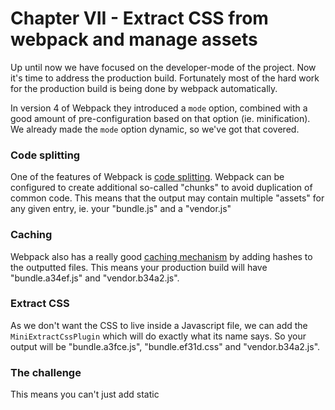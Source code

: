 # Chapter VII - Extract CSS from webpack and manage assets

Up until now we have focused on the developer-mode of the project. Now it's time to address the production build.
Fortunately most of the hard work for the production build is being done by webpack automatically.

In version 4 of Webpack they introduced a `mode` option, combined with a good amount of pre-configuration based
 on that option (ie. minification). We already made the `mode` option dynamic, so we've got that covered.

### Code splitting

One of the features of Webpack is [code splitting](https://webpack.js.org/guides/code-splitting/). Webpack can be 
configured to create additional so-called "chunks" to avoid duplication of common code. This means that the output
may contain multiple "assets" for any given entry, ie. your "bundle.js" and a "vendor.js"

### Caching

Webpack also has a really good [caching mechanism](https://webpack.js.org/guides/caching/) by adding hashes to the outputted files. This means your production 
build will have "bundle.a34ef.js" and "vendor.b34a2.js".

### Extract CSS

As we don't want the CSS to live inside a Javascript file, we can add the `MiniExtractCssPlugin` which will do exactly
what its name says. So your output will be "bundle.a3fce.js", "bundle.ef31d.css" and "vendor.b34a2.js".

### The challenge
This means you can't just add static <script> or <link> references in your HTML, webpack will decide what assets you 
need to bring to your page! Luckily, there's a quite easy solution for that. Webpack can export a "manifest" which is
a JSON file containing all assets it created for each entry. All we need to do is incorporate that manifest into the
Express app so it generates all necessary assets.

## Add asset management to Express


